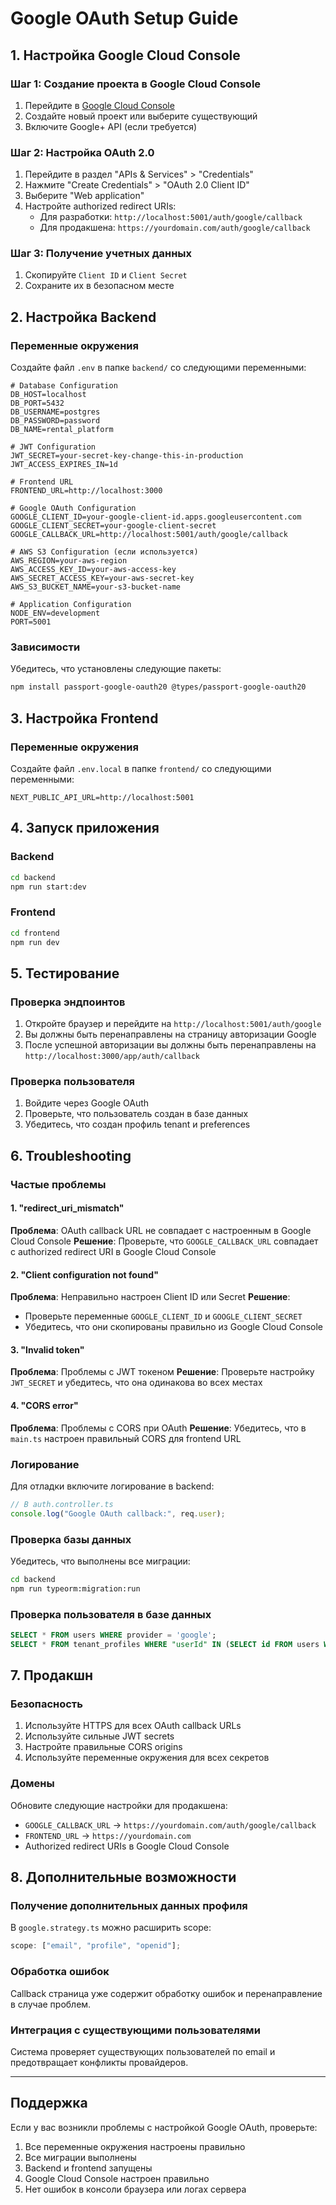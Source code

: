 # Google OAuth Setup Guide

## 1. Настройка Google Cloud Console

### Шаг 1: Создание проекта в Google Cloud Console

1. Перейдите в [Google Cloud Console](https://console.cloud.google.com/)
2. Создайте новый проект или выберите существующий
3. Включите Google+ API (если требуется)

### Шаг 2: Настройка OAuth 2.0

1. Перейдите в раздел "APIs & Services" > "Credentials"
2. Нажмите "Create Credentials" > "OAuth 2.0 Client ID"
3. Выберите "Web application"
4. Настройте authorized redirect URIs:
   - Для разработки: `http://localhost:5001/auth/google/callback`
   - Для продакшена: `https://yourdomain.com/auth/google/callback`

### Шаг 3: Получение учетных данных

1. Скопируйте `Client ID` и `Client Secret`
2. Сохраните их в безопасном месте

## 2. Настройка Backend

### Переменные окружения

Создайте файл `.env` в папке `backend/` со следующими переменными:

```env
# Database Configuration
DB_HOST=localhost
DB_PORT=5432
DB_USERNAME=postgres
DB_PASSWORD=password
DB_NAME=rental_platform

# JWT Configuration
JWT_SECRET=your-secret-key-change-this-in-production
JWT_ACCESS_EXPIRES_IN=1d

# Frontend URL
FRONTEND_URL=http://localhost:3000

# Google OAuth Configuration
GOOGLE_CLIENT_ID=your-google-client-id.apps.googleusercontent.com
GOOGLE_CLIENT_SECRET=your-google-client-secret
GOOGLE_CALLBACK_URL=http://localhost:5001/auth/google/callback

# AWS S3 Configuration (если используется)
AWS_REGION=your-aws-region
AWS_ACCESS_KEY_ID=your-aws-access-key
AWS_SECRET_ACCESS_KEY=your-aws-secret-key
AWS_S3_BUCKET_NAME=your-s3-bucket-name

# Application Configuration
NODE_ENV=development
PORT=5001
```

### Зависимости

Убедитесь, что установлены следующие пакеты:

```bash
npm install passport-google-oauth20 @types/passport-google-oauth20
```

## 3. Настройка Frontend

### Переменные окружения

Создайте файл `.env.local` в папке `frontend/` со следующими переменными:

```env
NEXT_PUBLIC_API_URL=http://localhost:5001
```

## 4. Запуск приложения

### Backend

```bash
cd backend
npm run start:dev
```

### Frontend

```bash
cd frontend
npm run dev
```

## 5. Тестирование

### Проверка эндпоинтов

1. Откройте браузер и перейдите на `http://localhost:5001/auth/google`
2. Вы должны быть перенаправлены на страницу авторизации Google
3. После успешной авторизации вы должны быть перенаправлены на `http://localhost:3000/app/auth/callback`

### Проверка пользователя

1. Войдите через Google OAuth
2. Проверьте, что пользователь создан в базе данных
3. Убедитесь, что создан профиль tenant и preferences

## 6. Troubleshooting

### Частые проблемы

#### 1. "redirect_uri_mismatch"

**Проблема**: OAuth callback URL не совпадает с настроенным в Google Cloud Console
**Решение**: Проверьте, что `GOOGLE_CALLBACK_URL` совпадает с authorized redirect URI в Google Cloud Console

#### 2. "Client configuration not found"

**Проблема**: Неправильно настроен Client ID или Secret
**Решение**:

- Проверьте переменные `GOOGLE_CLIENT_ID` и `GOOGLE_CLIENT_SECRET`
- Убедитесь, что они скопированы правильно из Google Cloud Console

#### 3. "Invalid token"

**Проблема**: Проблемы с JWT токеном
**Решение**: Проверьте настройку `JWT_SECRET` и убедитесь, что она одинакова во всех местах

#### 4. "CORS error"

**Проблема**: Проблемы с CORS при OAuth
**Решение**: Убедитесь, что в `main.ts` настроен правильный CORS для frontend URL

### Логирование

Для отладки включите логирование в backend:

```typescript
// В auth.controller.ts
console.log("Google OAuth callback:", req.user);
```

### Проверка базы данных

Убедитесь, что выполнены все миграции:

```bash
cd backend
npm run typeorm:migration:run
```

### Проверка пользователя в базе данных

```sql
SELECT * FROM users WHERE provider = 'google';
SELECT * FROM tenant_profiles WHERE "userId" IN (SELECT id FROM users WHERE provider = 'google');
```

## 7. Продакшн

### Безопасность

1. Используйте HTTPS для всех OAuth callback URLs
2. Используйте сильные JWT secrets
3. Настройте правильные CORS origins
4. Используйте переменные окружения для всех секретов

### Домены

Обновите следующие настройки для продакшена:

- `GOOGLE_CALLBACK_URL` → `https://yourdomain.com/auth/google/callback`
- `FRONTEND_URL` → `https://yourdomain.com`
- Authorized redirect URIs в Google Cloud Console

## 8. Дополнительные возможности

### Получение дополнительных данных профиля

В `google.strategy.ts` можно расширить scope:

```typescript
scope: ["email", "profile", "openid"];
```

### Обработка ошибок

Callback страница уже содержит обработку ошибок и перенаправление в случае проблем.

### Интеграция с существующими пользователями

Система проверяет существующих пользователей по email и предотвращает конфликты провайдеров.

---

## Поддержка

Если у вас возникли проблемы с настройкой Google OAuth, проверьте:

1. Все переменные окружения настроены правильно
2. Все миграции выполнены
3. Backend и frontend запущены
4. Google Cloud Console настроен правильно
5. Нет ошибок в консоли браузера или логах сервера
